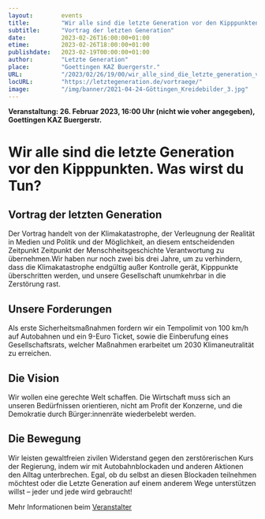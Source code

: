 ```yaml
---
layout:        events
title:         "Wir alle sind die letzte Generation vor den Kipppunkten. Was wirst du Tun?"
subtitle:      "Vortrag der letzten Generation"
date:          2023-02-26T16:00:00+01:00
etime:         2023-02-26T18:00:00+01:00
publishdate:   2023-02-19T00:00:00+01:00
author:        "Letzte Generation"
place:         "Goettingen KAZ Buergerstr."
URL:           "/2023/02/26/19/00/wir_alle_sind_die_letzte_generation_vor_den_kipppunkten_was_wirst_du_tun"
locURL:        "https://letztegeneration.de/vortraege/"
image:         "/img/banner/2021-04-24-Göttingen_Kreidebilder_3.jpg"
---
```


**Veranstaltung: 26. Februar 2023, 16:00 Uhr (nicht wie voher angegeben), Goettingen KAZ Buergerstr.**

Wir alle sind die letzte Generation vor den Kipppunkten. Was wirst du Tun?
===========

Vortrag der letzten Generation
-----------

Der Vortrag handelt von der Klimakatastrophe, der Verleugnung der Realität in Medien und Politik und der Möglichkeit, an diesem entscheidenden Zeitpunkt Zeitpunkt der Menschheitsgeschichte Verantwortung zu übernehmen.Wir haben nur noch zwei bis drei Jahre, um zu verhindern, dass die Klimakatastrophe endgültig außer Kontrolle gerät, Kipppunkte überschritten werden, und unsere Gesellschaft unumkehrbar in die Zerstörung rast.

Unsere Forderungen
----------

Als erste Sicherheitsmaßnahmen fordern wir ein Tempolimit von 100 km/h auf Autobahnen und ein 9-Euro Ticket, sowie die Einberufung eines Gesellschaftsrats, welcher Maßnahmen erarbeitet um 2030 Klimaneutralität zu erreichen.

Die Vision
----------

Wir wollen eine gerechte Welt schaffen. Die Wirtschaft muss sich an unseren Bedürfnissen orientieren, nicht am Profit der Konzerne, und die Demokratie durch Bürger:innenräte wiederbelebt werden.

Die Bewegung
----------

Wir leisten gewaltfreien zivilen Widerstand gegen den zerstörerischen Kurs der Regierung, indem wir mit Autobahnblockaden und anderen Aktionen den Alltag unterbrechen. Egal, ob du selbst an diesen Blockaden teilnehmen möchtest oder die Letzte Generation auf einem anderem Wege unterstützen willst – jeder und jede wird gebraucht!

Mehr Informationen beim [Veranstalter](https://letztegeneration.de/vortraege/)

